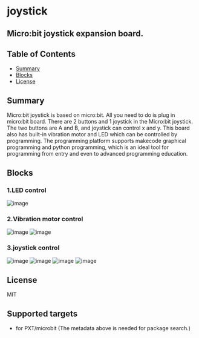 # joystick

Micro:bit joystick expansion board.
---------------------------------------------------------

## Table of Contents

* [Summary](#summary)
* [Blocks](#blocks)
* [License](#license)

## Summary
 
Micro:bit joystick is based on micro:bit. All you need to do is plug in micro:bit board. 
There are 2 buttons and 1 joystick in the Micro:bit joystick. 
The two buttons are A and B, and joystick can control x and y. 
This board also has built-in vibration motor and LED which can be controlled by programming. 
The programming platform supports makecode graphical programming and python programming, 
which is an ideal tool for programming from entry and even to advanced programming education.


## Blocks

### 1.LED control
![image](https://github.com/DFRobot/pxt-joystick/tree/master/image/led.png)

### 2.Vibration motor control
![image](https://github.com/DFRobot/pxt-joystick/tree/master/image/vibratorMotor.png)
![image](https://github.com/DFRobot/pxt-joystick/tree/master/image/vibratorMotorctr.png)

### 3.joystick control
![image](https://github.com/DFRobot/pxt-joystick/tree/master/image/detectXY.png)
![image](https://github.com/DFRobot/pxt-joystick/tree/master/image/compare.png)
![image](https://github.com/DFRobot/pxt-joystick/tree/master/image/pressedZ.png)
![image](https://github.com/DFRobot/pxt-joystick/tree/master/image/ispressedZ.png)



## License

MIT
## Supported targets

* for PXT/microbit
(The metadata above is needed for package search.)


